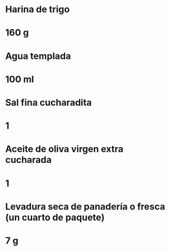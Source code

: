 # Harina de trigo
#       160 g
# Agua templada
#       100 ml
# Sal fina cucharadita
#       1
# Aceite de oliva virgen extra cucharada
#       1
# Levadura seca de panadería o fresca (un cuarto de paquete)
#       7 g